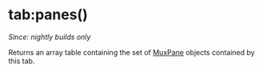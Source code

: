 # tab:panes()

*Since: nightly builds only*

Returns an array table containing the set of [MuxPane](../MuxPane/index.md) objects
contained by this tab.


